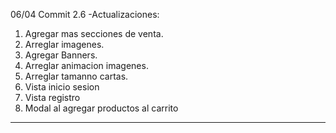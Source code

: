 06/04
Commit 2.6
-Actualizaciones:
1. Agregar mas secciones de venta.
2. Arreglar imagenes.
3. Agregar Banners.
4. Arreglar animacion imagenes.
5. Arreglar tamanno cartas.
6. Vista inicio sesion
7. Vista registro
8. Modal al agregar productos al carrito

----

